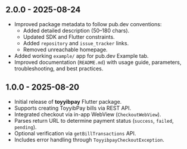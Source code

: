 ## 2.0.0 - 2025-08-24

- Improved package metadata to follow pub.dev conventions:
    - Added detailed description (50–180 chars).
    - Updated SDK and Flutter constraints.
    - Added `repository` and `issue_tracker` links.
    - Removed unreachable homepage.
- Added working `example/` app for pub.dev Example tab.
- Improved documentation (`README.md`) with usage guide, parameters, troubleshooting, and best practices.

## 1.0.0 - 2025-08-20

- Initial release of **toyyibpay** Flutter package.
- Supports creating ToyyibPay bills via REST API.
- Integrated checkout via in-app WebView (`CheckoutWebView`).
- Parses return URL to determine payment status (`success`, `failed`, `pending`).
- Optional verification via `getBillTransactions` API.
- Includes error handling through `ToyyibpayCheckoutException`.
